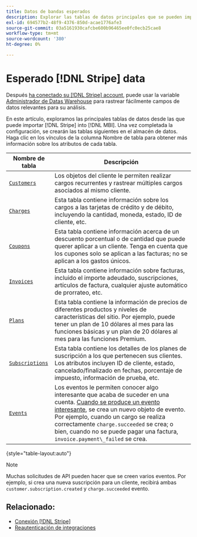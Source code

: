 ```yaml
---
title: Datos de bandas esperados
description: Explorar las tablas de datos principales que se pueden importar desde la banda a [!DNL MBI].
exl-id: 694577b2-48f9-4376-850d-acae1776afe3
source-git-commit: 03a5161930cafcbe600b96465ee0fc0ecb25cae8
workflow-type: tm+mt
source-wordcount: '380'
ht-degree: 0%

---
```


# Esperado [!DNL Stripe] data

Después [ha conectado su [!DNL Stripe] account](../integrations/stripe.md), puede usar la variable [Administrador de Datas Warehouse](../../../data-analyst/data-warehouse-mgr/tour-dwm.md) para rastrear fácilmente campos de datos relevantes para su análisis.

En este artículo, exploramos las principales tablas de datos desde las que puede importar [!DNL Stripe] into [!DNL MBI]. Una vez completada la configuración, se crearán las tablas siguientes en el almacén de datos. Haga clic en los vínculos de la columna Nombre de tabla para obtener más información sobre los atributos de cada tabla.

| **Nombre de tabla** | **Descripción** |
|-----|-----|
| [`Customers`](https://stripe.com/docs/api/curl#customer_object) | Los objetos del cliente le permiten realizar cargos recurrentes y rastrear múltiples cargos asociados al mismo cliente. |
| [`Charges`](https://stripe.com/docs/api/curl#charge_object) | Esta tabla contiene información sobre los cargos a las tarjetas de crédito y de débito, incluyendo la cantidad, moneda, estado, ID de cliente, etc. |
| [`Coupons`](https://stripe.com/docs/api/curl#coupon_object) | Esta tabla contiene información acerca de un descuento porcentual o de cantidad que puede querer aplicar a un cliente. Tenga en cuenta que los cupones solo se aplican a las facturas; no se aplican a los gastos únicos. |
| [`Invoices`](https://stripe.com/docs/api/curl#invoice_object) | Esta tabla contiene información sobre facturas, incluido el importe adeudado, suscripciones, artículos de factura, cualquier ajuste automático de prorrateo, etc. |
| [`Plans`](https://stripe.com/docs/api/curl#plan_object) | Esta tabla contiene la información de precios de diferentes productos y niveles de características del sitio. Por ejemplo, puede tener un plan de 10 dólares al mes para las funciones básicas y un plan de 20 dólares al mes para las funciones Premium. |
| [`Subscriptions`](https://stripe.com/docs/api/curl#subscription_object) | Esta tabla contiene los detalles de los planes de suscripción a los que pertenecen sus clientes. Los atributos incluyen ID de cliente, estado, cancelado/finalizado en fechas, porcentaje de impuesto, información de prueba, etc. |
| [`Events`](https://stripe.com/docs/api/curl#event_object) | Los eventos le permiten conocer algo interesante que acaba de suceder en una cuenta. [Cuando se produce un evento interesante](https://stripe.com/docs/api/curl#event_types), se crea un nuevo objeto de evento. Por ejemplo, cuando un cargo se realiza correctamente `charge.succeeded` se crea; o bien, cuando no se puede pagar una factura, `invoice.payment\_failed` se crea. |

{style=&quot;table-layout:auto&quot;}

>[!NOTE]
>
>Muchas solicitudes de API pueden hacer que se creen varios eventos. Por ejemplo, si crea una nueva suscripción para un cliente, recibirá ambas `customer.subscription.created` y  `charge.succeeded` evento.

## Relacionado:

* [Conexión [!DNL Stripe]](../integrations/stripe.md)
* [Reautenticación de integraciones](https://support.magento.com/hc/en-us/articles/360016733151)
